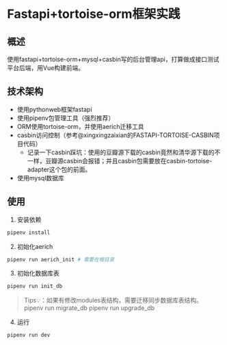 # Fastapi+tortoise-orm框架实践

## 概述
使用fastapi+tortoise-orm+mysql+casbin写的后台管理api，打算做成接口测试平台后端，用Vue构建前端。
## 技术架构
- 使用pythonweb框架fastapi
- 使用pipenv包管理工具（强烈推荐）
- ORM使用tortoise-orm，并使用aerich迁移工具
- casbin访问控制（参考@xingxingzaixian的FASTAPI-TORTOISE-CASBIN项目代码）
    - 记录一下casbin踩坑：使用的豆瓣源下载的casbin竟然和清华源下载的不一样，豆瓣源casbin会报错；并且casbin包需要放在casbin-tortoise-adapter这个包的前面。
- 使用mysql数据库
## 使用
1. 安装依赖
```Bash
pipenv install
```
2. 初始化aerich
```Bash
pipenv run aerich_init # 需要在根目录
```
3. 初始化数据库表
```Bash
pipenv run init_db
```
> Tips💡：如果有修改modules表结构，需要迁移同步数据库表结构。
> pipenv run migrate_db
> pipenv run upgrade_db
4. 运行
```Bash
pipenv run dev
```

